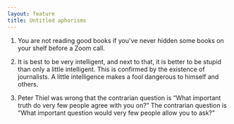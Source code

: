 ```yaml
---
layout: feature
title: Untitled aphorisms
---
```


1. You are not reading good books if you've never hidden some books on your shelf before a Zoom call.

2. It is best to be very intelligent, and next to that, it is better to be stupid than only a little intelligent. This is confirmed by the existence of journalists. A little intelligence makes a fool dangerous to himself and others.

3. Peter Thiel was wrong that the contrarian question is “What important truth do very few people agree with you on?” The contrarian question is "What important question would very few people allow you to ask?"
